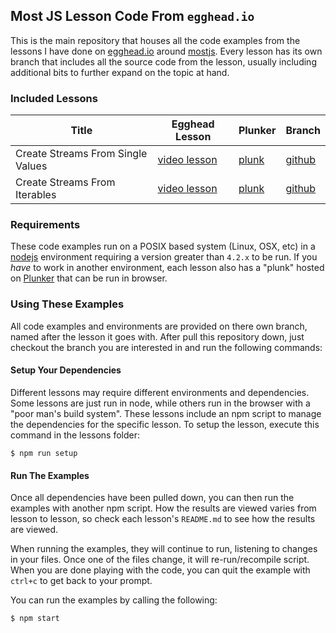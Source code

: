 ## Most JS Lesson Code From `egghead.io`

This is the main repository that houses all the code examples from the lessons I have done on [egghead.io][1] around [mostjs][2]. Every lesson has its own branch that includes all the source code from the lesson, usually including additional bits to further expand on the topic at hand.

### Included Lessons

| Title | Egghead Lesson | Plunker | Branch |
|-------|----------------|---------|--------|
| Create Streams From Single Values | [video lesson][5] | [plunk][6] | [github][7] |
| Create Streams From Iterables | [video lesson][8] | [plunk][9] | [github][10] |

### Requirements
These code examples run on a POSIX based system (Linux, OSX, etc) in a [nodejs][3] environment requiring a version greater than `4.2.x` to be run. If you *have* to work in another environment, each lesson also has a "plunk" hosted on [Plunker][4] that can be run in browser.

### Using These Examples
All code examples and environments are provided on there own branch, named after the lesson it goes with. After pull this repository down, just checkout the branch you are interested in and run the following commands:

#### Setup Your Dependencies
Different lessons may require different environments and dependencies. Some lessons are just run in node, while others run in the browser with a "poor man's build system". These lessons include an npm script to manage the dependencies for the specific lesson. To setup the lesson, execute this command in the lessons folder:

```
$ npm run setup
```

#### Run The Examples
Once all dependencies have been pulled down, you can then run the examples with another npm script. How the results are viewed varies from lesson to lesson, so check each lesson's `README.md` to see how the results are viewed.

When running the examples, they will continue to run, listening to changes in your files. Once one of the files change, it will re-run/recompile script. When you are done playing with the code, you can quit the example with `ctrl+c` to get back to your prompt.

You can run the examples by calling the following:

```
$ npm start
```

[1]: https://egghead.io/instructors/ian-hofmann-hicks
[2]: https://github.com/cujojs/most
[3]: https://nodejs.org/
[4]: https://plnkr.co/

[5]: https://egghead.io/lessons/javascript-create-streams-from-single-values-with-most-js
[6]: https://embed.plnkr.co/YpYvHI2vbHofm9wrfORU/?show=JS
[7]: https://github.com/evilsoft/eggheadio-most/tree/0x00-create-single-value-streams

[8]: https://egghead.io/lessons/javascript-create-streams-from-iterables-with-most-js
[9]: https://embed.plnkr.co/M1fDtVQIqcBisPNVFN6Q/?show=JS
[10]: https://github.com/evilsoft/eggheadio-most/tree/0x01-create-iterable-streams
